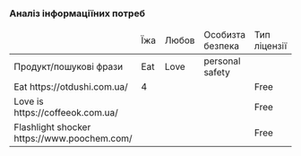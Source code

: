 
### Аналіз інформаціїних потреб

<table>
    <thead>
        <tr>
           <td></td>
           <td>Їжа</td>
           <td>Любов</td>
           <td>Особизта безпека</td>
           <td>Тип ліцензії</td>
           <td>Примітка</td>
        </tr>
    </thead>
        <tr>
           <td>Продукт/пошукові фрази</td>
           <td>Еat</td>
           <td>Love</td>
           <td>personal safety</td>
           <td></td>
           <td></td>
        </tr>
         <tr>
           <td>Eat https://otdushi.com.ua/</td>
           <td>4</td>
           <td></td>
           <td></td>
           <td>Free</td>
           <td></td>
        </tr>
         <tr>
           <td>Love is https://coffeeok.com.ua/</td>
           <td></td>
           <td></td>
           <td></td>
           <td>Free</td>
           <td></td> 
        </tr>
         <tr>
           <td>Flashlight shocker https://www.poochem.com/</td>
           <td></td>
           <td></td>
           <td></td>
           <td>Free</td>
           <td></td>
        </tr>
        
